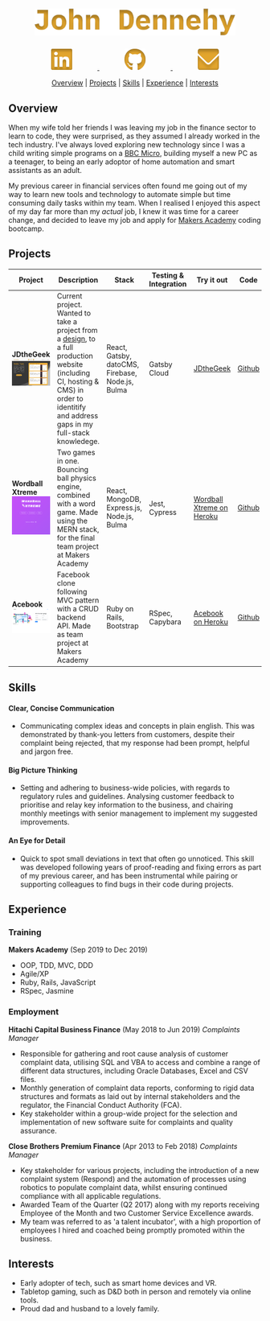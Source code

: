 <h1 align="center">
  <a  href="https://www.jdthegeek.com">
    <img src="./images/John Dennehy.svg?sanitize=true" Width="400" alt="John Dennehy"/>
  </a>
</h1>
  <p align="center">
    <a  href="https://www.linkedin.com/johnfdennehy">
      <img src="./images/linkedin.svg?sanitize=true" alt="Linkedin logo" hspace="50" height="42" width="42"/>
    </a>
    <a  href="https://www.github.com/jdthegeek">
      <img src="./images/github.svg?sanitize=true" alt="Github logo" hspace="50" height="42" width="42" />
    </a>
    <a  href="mailto:hello@jdthegeek.com">
      <img src="./images/email.svg?sanitize=true" alt="Email Icon" hspace="50" height="42" width="42"/>
    </a>
  </p>

<p align="center">
  <a href="#overview">Overview</a> |
  <a href="#projects">Projects</a> |
  <a href="#skills">Skills</a> |
  <a href="#experience">Experience</a> |
  <a href="#interests">Interests</a>
</p>

## Overview

When my wife told her friends I was leaving my job in the finance sector to learn to code, they were surprised, as they assumed I already worked in the tech industry. I've always loved exploring new technology since I was a child writing simple programs on a [BBC Micro](https://en.wikipedia.org/wiki/BBC_Micro), building myself a new PC as a teenager, to being an early adoptor of home automation and smart assistants as an adult.

My previous career in financial services often found me going out of my way to learn new tools and technology to automate simple but time consuming daily tasks within my team. When I realised I enjoyed this aspect of my day far more than my *actual* job, I knew it was time for a career change, and decided to leave my job and apply for [Makers Academy](https://makers.tech/) coding bootcamp.  

## Projects
| Project                                                                                                                             | Description                                                                                                                                        | Stack                                      | Testing & Integration | Try it out                                                         | Code                                            |
| ----------------------------------------------------------------------------------------------------------------------------------- | -------------------------------------------------------------------------------------------------------------------------------------------------- | ------------------------------------------ | --------------------- | ------------------------------------------------------------------ | ----------------------------------------------- |
| **JDtheGeek** </br><img src="./images/JDtheGeek/design-homepage.png" Width="400"> | Current project. Wanted to take a project from a [design](https://www.figma.com/file/0wJsdhKTraEkATZoJ0zMIP/JDtheGeek.com?node-id=0%3A1), to a full production website (including CI, hosting & CMS) in order to identitify and address gaps in my full-stack knowledege.  | React, Gatsby, datoCMS, Firebase, Node.js, Bulma |     Gatsby Cloud    | [JDtheGeek](https://www.jdthegeek.com/) | [Github](https://github.com/JDtheGeek/portfolio) |
| **Wordball Xtreme** </br><img src="./images/Wordball/screenshot-wordball.png" Width="400"> | Two games in one. Bouncing ball physics engine, combined with a word game. Made using the MERN stack, for the final team project at Makers Academy | React, MongoDB, Express.js, Node.js, Bulma | Jest, Cypress         | [Wordball Xtreme on Heroku](https://wordballxtreme.herokuapp.com/) | [Github](https://github.com/JDtheGeek/wordball) |
| **Acebook** </br><img src="./images/Acebook/Screenshot-acebook-register.png" Width="400"> | Facebook clone following MVC pattern with a CRUD backend API. Made as team project at Makers Academy                                               | Ruby on Rails, Bootstrap                   | RSpec, Capybara       | [Acebook on Heroku](https://acebook-facebuzz.herokuapp.com/)       | [Github](https://github.com/JDtheGeek/acebook)  |

## Skills

#### Clear, Concise Communication
- Communicating complex ideas and concepts in plain english. This was demonstrated by thank-you letters from customers, despite their complaint being rejected, that my response had been prompt, helpful and jargon free.

#### Big Picture Thinking
- Setting and adhering to business-wide policies, with regards to regulatory rules and guidelines. Analysing customer feedback to prioritise and relay key information to the business, and chairing monthly meetings with senior management to implement my suggested improvements.

#### An Eye for Detail
- Quick to spot small deviations in text that often go unnoticed. This skill was developed following years of proof-reading and fixing errors as part of my previous career, and has been instrumental while pairing or supporting colleagues to find bugs in their code during projects.

## Experience

### Training
**Makers Academy** (Sep 2019 to Dec 2019)

- OOP, TDD, MVC, DDD
- Agile/XP
- Ruby, Rails, JavaScript
- RSpec, Jasmine

### Employment
**Hitachi Capital Business Finance** (May 2018 to Jun 2019)
*Complaints Manager*
- Responsible for gathering and root cause analysis of customer complaint data, utilising SQL and VBA to access and combine a range of different data structures, including Oracle Databases, Excel and CSV files.
- Monthly generation of complaint data reports, conforming to rigid data structures and formats as laid out by internal stakeholders and the regulator, the Financial Conduct Authority (FCA).
- Key stakeholder within a group-wide project for the selection and implementation of new software suite for complaints and quality assurance.

**Close Brothers Premium Finance** (Apr 2013 to Feb 2018)
*Complaints Manager*
- Key stakeholder for various projects, including the introduction of a new complaint system (Respond) and the automation of processes using robotics to populate complaint data, whilst ensuring continued compliance with all applicable regulations.
- Awarded Team of the Quarter (Q2 2017) along with my reports receiving Employee of the Month and two Customer Service Excellence awards.
- My team was referred to as 'a talent incubator', with a high proportion of employees I hired and coached being promptly promoted within the business.


## Interests
- Early adopter of tech, such as smart home devices and VR.
- Tabletop gaming, such as D&D both in person and remotely via online tools.
- Proud dad and husband to a lovely family.


